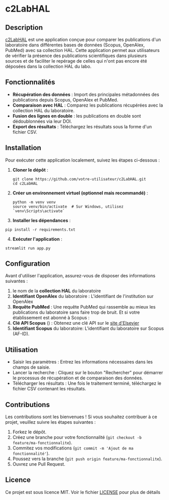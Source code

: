 
# c2LabHAL

## Description

[c2LabHAL](https://c2labhal.streamlit.app/) est une application conçue pour comparer les publications d'un laboratoire dans différentes bases de données (Scopus, OpenAlex, PubMed) avec sa collection HAL. Cette application permet aux utilisateurs de vérifier la présence des publications scientifiques dans plusieurs sources et de faciliter le repérage de celles qui n'ont pas encore été déposées dans la collection HAL du labo. 

## Fonctionnalités

- **Récupération des données** : Import des principales métadonnées des publications depuis Scopus, OpenAlex et PubMed.
- **Comparaison avec HAL** : Comparez les publications récupérées avec la collection HAL du laboratoire.
- **Fusion des lignes en double** : les publications en double sont dédoublonnées via leur DOI. 
- **Export des résultats** : Téléchargez les résultats sous la forme d'un fichier CSV.

## Installation

Pour exécuter cette application localement, suivez les étapes ci-dessous :

1. **Cloner le dépôt** :
   ```
   git clone https://github.com/votre-utilisateur/c2LabHAL.git
   cd c2LabHAL 
   ```
2. **Créer un environnement virtuel (optionnel mais recommandé)** :
   ```
   python -m venv venv
   source venv/bin/activate  # Sur Windows, utilisez `venv\Scripts\activate` 
   ```
3. **Installer les dépendances** :
```
pip install -r requirements.txt
```
4. **Exécuter l'application** :
 ```
 streamlit run app.py
 ```

## Configuration

Avant d'utiliser l'application, assurez-vous de disposer des informations suivantes :
 1. le nom de la **collection HAL** du laboratoire
 2. **Identifiant OpenAlex** du laboratoire : L'identifiant de l'institution sur OpenAlex
 3. **Requête PubMed** : Une requête PubMed qui rassemble au mieux les publications du laboratoire sans faire trop de bruit. 
Et si votre établissement est abonné à Scopus :
 4. **Clé API Scopus** () : Obtenez une clé API sur le [site d'Elsevier](https://dev.elsevier.com/)
 5. **Identifiant Scopus**  du laboratoire: L'identifiant du laboratoire sur Scopus (AF-ID).
    

## Utilisation

 - Saisir les paramètres : Entrez les informations nécessaires dans les champs de saisie.
 - Lancer la recherche : Cliquez sur le bouton "Rechercher" pour démarrer le processus de récupération et de comparaison des données.
 - Télécharger les résultats : Une fois le traitement terminé, téléchargez le fichier CSV contenant les résultats.

## Contributions

Les contributions sont les bienvenues ! Si vous souhaitez contribuer à ce projet, veuillez suivre les étapes suivantes :

1.  Forkez le dépôt.
2.  Créez une branche pour votre fonctionnalité (`git checkout -b feature/ma-fonctionnalite`).
3.  Commitez vos modifications (`git commit -m 'Ajout de ma fonctionnalité'`).
4.  Poussez vers la branche (`git push origin feature/ma-fonctionnalite`).
5.  Ouvrez une Pull Request.

## Licence

Ce projet est sous licence MIT. Voir le fichier [LICENSE](LICENSE.md) pour plus de détails



